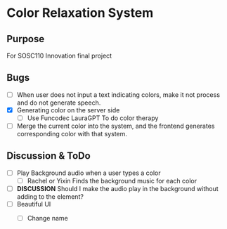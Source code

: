 # Color Relaxation System 

## Purpose


For SOSC110 Innovation final project


## Bugs

- [ ] When user does not input a text indicating colors, make it not process and do not generate speech.
- [x] Generating color on the server side
    - [ ] Use Funcodec LauraGPT To do color therapy
- [ ] Merge the current color into the system, and the frontend generates corresponding color with that system.

## Discussion & ToDo 

- [ ] Play Background audio when a user types a color
    - [ ] Rachel or Yixin Finds the background music for each color
- [ ] __DISCUSSION__ Should I make the audio play in the background without adding to the element?
- [ ] Beautiful UI 
    - [ ] Change name

